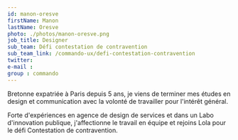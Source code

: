 ```yaml
---
id: manon-oresve
firstName: Manon
lastName: Oresve
photo: ./photos/manon-oresve.png
job_title: Designer
sub_team: Défi contestation de contravention
sub_team_link: /commando-ux/defi-contestation-contravention
twitter:
e-mail :
group : commando
---
```


Bretonne expatriée à Paris depuis 5 ans, je viens de terminer mes études en design et communication avec la volonté de travailler pour l'intérêt général.

Forte d'expériences en agence de design de services et dans un Labo d'innovation publique, j'affectionne le travail en équipe et rejoins Lola pour le défi Contestation de contravention.
